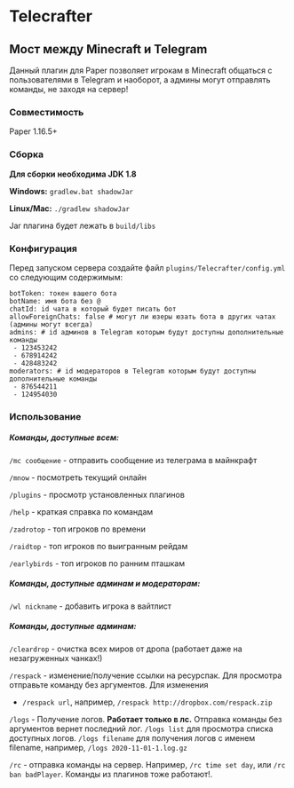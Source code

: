 # Telecrafter
## Мост между Minecraft и Telegram

Данный плагин для Paper позволяет игрокам в Minecraft общаться с пользователями в Telegram и наоборот, а админы могут
отправлять команды, не заходя на сервер!

### Совместимость
Paper 1.16.5+

### Сборка

**Для сборки необходима JDK 1.8**

**Windows:**
`gradlew.bat shadowJar`

**Linux/Mac:**
`./gradlew shadowJar`

Jar плагина будет лежать в `build/libs`


### Конфигурация

Перед запуском сервера создайте файл `plugins/Telecrafter/config.yml` со следующим содержимым:
```
botToken: токен вашего бота
botName: имя бота без @
chatId: id чата в который будет писать бот
allowForeignChats: false # могут ли юзеры юзать бота в других чатах (админы могут всегда)
admins: # id админов в Telegram которым будут доступны дополнительные команды
 - 123453242
 - 678914242
 - 428483242
moderators: # id модераторов в Telegram которым будут доступны дополнительные команды
 - 876544211
 - 124954030
```

### Использование

##### Команды, доступные всем:

`/mc сообщение` - отправить сообщение из телеграма в майнкрафт

`/mnow` - посмотреть текущий онлайн

`/plugins` - просмотр установленных плагинов

`/help` - краткая справка по командам

`/zadrotop` - топ игроков по времени

`/raidtop` - топ игроков по выигранным рейдам

`/earlybirds` - топ игроков по ранним пташкам

##### Команды, доступные админам и модераторам:

`/wl nickname` - добавить игрока в вайтлист

##### Команды, доступные админам:

`/cleardrop` - очистка всех миров от дропа (работает даже на незагруженных чанках!)

`/respack` - изменение/получение ссылки на ресурспак. Для просмотра отправьте команду без аргументов. Для изменения
- `/respack url`, например, `/respack http://dropbox.com/respack.zip`

`/logs` - Получение логов. **Работает только в лс.** Отправка команды без аргументов вернет последний лог. `/logs list`
для просмотра списка доступных логов. `/logs filename` для получения логов с именем filename,
например, `/logs 2020-11-01-1.log.gz`

`/rc` - отправка команды на сервер. Например, `/rc time set day`, или `/rc ban badPlayer`. Команды из плагинов тоже
работают!.